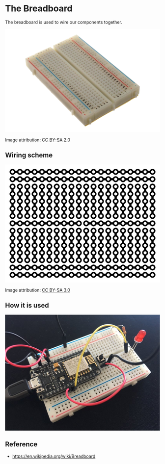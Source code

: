 # The Breadboard
The breadboard is used to wire our components together.

<img src="images/breadboard.png">

Image attribution: [CC BY-SA 2.0](https://commons.wikimedia.org/wiki/File:400_points_breadboard.jpg)

## Wiring scheme
<img src="images/Breadboard_scheme.svg">

Image attribution: [CC BY-SA 3.0](https://commons.wikimedia.org/wiki/File:Breadboard_scheme.svg)

## How it is used
<img src="images/Order_button_foto.jpg">

## Reference
  * https://en.wikipedia.org/wiki/Breadboard
